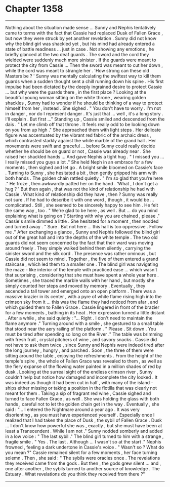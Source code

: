 
# Chapter 1358


---

Nothing about the situation made sense ... Sunny and Nephis tentatively came to terms with the fact that Cassie had replaced Dusk of Fallen Grace , but now they were struck by yet another revelation .
Sunny did not know why the blind girl was shackled yet , but his mind had already entered a state of battle readiness ... just in case . Not showing any emotions , he briefly glanced at the two deaf guards .
The sword and the cord they wielded were suddenly much more sinister . If the guards were meant to protect the city from Cassie ...
Then the sword was meant to cut her down , while the cord was meant to strangle her .
'How strong can these old Masters be ? '
Sunny was mentally calculating the swiftest way to kill them guards when a sudden thought sent a chill running down his spine .
His first impulse had been dictated by the deeply ingrained desire to protect Cassie ... but why were the guards there , in the first place ?
Looking at the beautiful young woman sitting on the white throne , wearing golden shackles , Sunny had to wonder if he should be thinking of a way to protect himself from her , instead .
She sighed .
" You don't have to worry . I'm not in danger , nor do I represent danger . It's just that ... well , it's a long story . I'll explain . But first ..."
Standing up , Cassie smiled and descended from the dais .
" Let me climb off that throne . It feels really odd to be looking down on you from up high ."
She approached them with light steps . Her delicate figure was accentuated by the vibrant red fabric of the archaic dress , which contrasted starkly against the white marble of the grand hall . Her movements were swift and graceful ... before Sunny could really decide whether he should be on guard or not , Cassie was already near .
She raised her shackled hands ...
And gave Nephis a tight hug .
" I missed you ... I really missed you guys a lot ."
She held Neph in an embrace for a few moments , then sighed and let go . A bright smile bloomed on Cassie's face . Turning to Sunny , she hesitated a bit , then gently gripped his arm with both hands .
The golden chain rattled quietly .
" I'm so glad that you're here ."
He froze , then awkwardly patted her on the hand .
'What , I don't get a hug ? '
But then again , that was not the kind of relationship he had with Cassie .
What kind of relationship did they have , then ?
Sunny was really not sure . If he had to describe it with one word , though , it would be ... complicated .
Still , she seemed to be sincerely happy to see him . He felt the same way , too .
" We're glad to be here , as well . But ... do you mind explaining what is going on ? Starting with why you are chained , please ."
Cassie's smile dimmed a little . She hesitated for a moment , then nodded and turned away .
" Sure . But not here ... this hall is too oppressive . Follow me ."
After exchanging a glance , Sunny and Nephis followed the blind girl out of the great hall and into the depths of the white temple . The two old guards did not seem concerned by the fact that their ward was moving around freely . They simply walked behind them silently , carrying the sinister sword and the silk cord .
The presence was rather ominous , but Cassie did not seem to mind .
Together , the five of them entered a grand staircase , which led them to a smaller one . The blind girl was navigating the maze - like interior of the temple with practiced ease ... which wasn't that surprising , considering that she must have spent a whole year here . Sometimes , she traced the marble walls with her hand , but mostly she simply counted her steps and moved by memory .
Eventually , they ascended a tall tower and emerged onto an open platform . There was a massive brazier in its center , with a pyre of white flame rising high into the crimson sky from it ... this was the flame they had noticed from afar , and which guided them to Fallen Grace .
Cassie lingered in front of the brazier for a few moments , bathing in its heat . Her expression turned a little distant .
After a while , she said quietly :
"... Right . I don't need to maintain the flame anymore ."
Turning around with a smile , she gestured to a small table that stood near the aery railing of the platform .
" Please . Sit down . You must be tired after spending so long on the River ."
The table was brimming with fresh fruit , crystal pitchers of wine , and savory snacks . Cassie did not have to ask them twice , since Sunny and Nephis were indeed tired after the long journey , hungry , and parched .
Soon , the three of them were sitting around the table , enjoying the refreshments .
From the height of the temple's spire , the whole of Fallen Grace was revealed to them , as well as the fiery expanse of the flowing water painted in a million shades of red by dusk .
Looking at the surreal sight of the endless crimson river , Sunny couldn't help but notice how damaged and incomplete the city looked . It was indeed as though it had been cut in half , with many of the island - ships either missing or taking a position in the flotilla that was clearly not meant for them .
Taking a sip of fragrant red wine , Cassie sighed and turned to face Fallen Grace , as well . She was holding the glass with both hands , careful not to let the golden chain get in the way .
Eventually , she said :
"... I entered the Nightmare around a year ago . It was very disorienting , as you must have experienced yourself . Especially once I realized that I had taken the place of Dusk , the sybil of Fallen Grace . Dusk ... I don't know how powerful she was , exactly , but she must have been at least a Transcendent . While I am not ."
Sunny nodded somberly and added in a low voice :
" The last sybil ."
The blind girl turned to him with a strange , fragile smile .
" Yes . The last . Although ... I wasn't so at the start ."
Nephis frowned , feeling a dark undertone in Cassie's voice .
" Wasn't so ? What do you mean ?"
Cassie remained silent for a few moments , her face turning solemn . Then , she said :
" The sybils were oracles once . The revelations they received came from the gods . But then , the gods grew silent ... and , one after another , the sybils turned to another source of knowledge . The Estuary . What revelations do you think they received from there ?"

---

